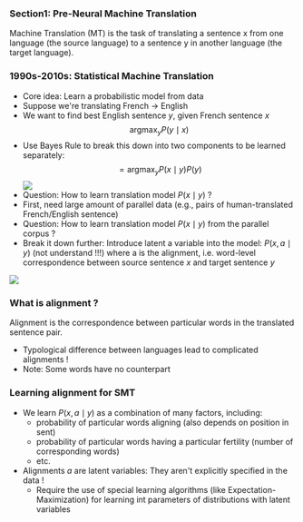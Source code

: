 ### Section1: Pre-Neural Machine Translation
Machine Translation (MT) is the task of translating a sentence x from one language (the source language) to a sentence y in another language (the target language).


### 1990s-2010s: Statistical Machine Translation
* Core idea: Learn a probabilistic model from data
* Suppose we're translating French -> English
* We want to find best English sentence $y$, given French sentence $x$
 $$
\operatorname{argmax}_y P(y \mid x)
$$
* Use Bayes Rule to break this down into two components  to be learned separately:
$$
=\operatorname{argmax}_y P(x \mid y) P(y)
$$
![](https://cdn.jsdelivr.net/gh/ambition1994/picture@main/img/202303101143803.png)
* Question: How to learn translation model $P(x \mid y)$ ?
* First, need large amount of parallel data (e.g., pairs of human-translated French/English sentence)
* Question: How to learn translation model $P(x \mid y)$ from the parallel corpus ?
* Break it down further: Introduce latent a variable into the model: $P(x, a \mid y)$ (not understand !!!)
   where a is the alignment, i.e. word-level correspondence between source sentence $x$ and target sentence $y$

![](https://cdn.jsdelivr.net/gh/ambition1994/picture@main/img/202303101154221.png)

### What is alignment ?
Alignment is the correspondence between particular words in the translated sentence pair.
* Typological difference between languages lead to complicated alignments !
* Note: Some words have no counterpart

### Learning alignment for SMT
* We learn $P(x, a \mid y)$ as a combination of many factors, including:
	* probability of particular words aligning (also depends on position in sent)
	* probability of particular words having a particular fertility (number of corresponding words)
	* etc.
* Alignments $a$ are latent variables: They aren't explicitly specified in the data !
	* Require the use of special learning algorithms (like Expectation-Maximization) for learning int  parameters of distributions with latent variables